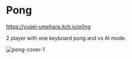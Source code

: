 # Pong
https://yusei-umehara.itch.io/p0ng

2 player with one keyboard pong and vs AI mode.

![pong-cover-1](https://user-images.githubusercontent.com/86896365/145346422-d3be2bbf-796b-4277-919e-7511fa5cdc82.png)
